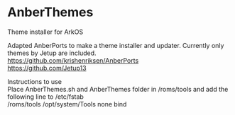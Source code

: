 # AnberThemes
Theme installer for ArkOS

Adapted AnberPorts to make a theme installer and updater. Currently only themes by Jetup are included.  
https://github.com/krishenriksen/AnberPorts  
https://github.com/Jetup13  

Instructions to use  
Place AnberThemes.sh and AnberThemes folder in /roms/tools and add the following line to /etc/fstab  
/roms/tools /opt/system/Tools        none    bind
